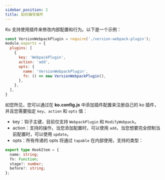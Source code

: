 ```yaml
---
sidebar_position: 2
title: 如何编写插件
---
```


Ko 支持使用插件来修改内部配置和行为。以下是一个示例：

```js
const VersionWebpackPlugin = require('./version-webpack-plugin');
module.exports = {
  plugins: [
    {
      key: 'WebpackPlugin',
      action: 'add',
      opts: {
        name: 'VersionWebpackPlugin',
        fn: () => new VersionWebpackPlugin(),
      },
    },
  ],
}
``` 

如您所见，您可以通过在 **ko.config.js** 中添加插件配置来注册自己的 ko 插件，并且您需要指定 `key`、`action` 和 `opts` 值：

* key：钩子主键，目前仅支持 `WebpackPlugin` 和 `ModifyWebpack`。
* action：支持的操作，当您添加配置时，可以使用 `add`，当您想要完全控制当前配置时，可以使用 `update`。
* opts：所有传递的 opts 将通过 `tapable` 在内部使用，支持的类型：

```typescript
export type HookItem = {
  name: string;
  fn: Function;
  stage?: number;
  before?: string;
};
```
